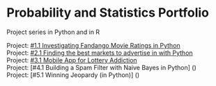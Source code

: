 # Probability and Statistics Portfolio
 Project series in Python and in R
 
 Project: [#1.1 Investigating Fandango Movie Ratings in Python](https://github.com/emmanguyen102/Probability-and-Statistics-Portfolio/blob/master/%231.1%20Investigating%20Fandango%20Movie%20Ratings%20in%20Python.ipynb)
 <br>
 Project: [#2.1 Finding the best markets to advertise in with Python](https://github.com/emmanguyen102/Probability-and-Statistics-Portfolio/blob/master/%232.1%20Finding%20the%20best%20markets%20to%20advertise%20in%20with%20Python.ipynb)
 <br>
 Project: [#3.1 Mobile App for Lottery Addiction](https://github.com/emmanguyen102/Probability-and-Statistics-Portfolio/blob/master/%233.1%20Mobile%20App%20for%20Lottery%20Addiction%20in%20Python.ipynb)
 <br>
Project: [#4.1 Building a Spam Filter with Naive Bayes in Python] ()
 <br>
Project: [#5.1 Winning Jeopardy (in Python)] ()
 <br>
